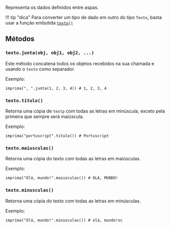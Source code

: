 Representa os dados definidos entre aspas.

!!! tip "dica"
    Para converter um tipo de dado em outro do tipo `Texto`, basta usar a função embutida [`texto()`](/embutidos/#funcao-texto)

## Métodos

### `texto.junta(obj, obj1, obj2, ...)`

Este método concatena todos os objetos recebidos na sua chamada e usando o `texto` como separador.

Exemplo:

```ptst
imprima(", ".junta(1, 2, 3, 4)) # 1, 2, 3, 4
```

### `texto.titulo()`

Retorna uma cópia de `textp` com todas as letras em minúscula, exceto pela primeira que sempre será maiúscula.

Exemplo:

```ptst
imprima("portuscript".titulo()) # Portuscript
```

### `texto.maiusculas()`

Retorna uma cópia do texto com todas as letras em maiúsculas.

Exemplo:

```ptst
imprima("Olá, mundo!".maiusculas()) # OLÁ, MUNDO!
```

### `texto.minusculas()`

Retorna uma cópia do texto com todas as letras em minúsculas.

Exemplo:

```ptst
imprima("Olá, mundo!".minusculas()) # olá, mundo!oc
```
